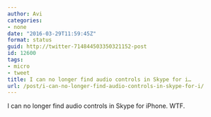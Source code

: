 ```yaml
---
author: Avi
categories:
- none
date: "2016-03-29T11:59:45Z"
format: status
guid: http://twitter-714844503350321152-post
id: 12600
tags:
- micro
- tweet
title: I can no longer find audio controls in Skype for i…
url: /post/i-can-no-longer-find-audio-controls-in-skype-for-i/
---
```

I can no longer find audio controls in Skype for iPhone. WTF.